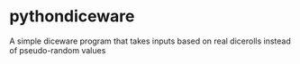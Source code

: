 # pythondiceware
A simple diceware program that takes inputs based on real dicerolls instead of pseudo-random values
